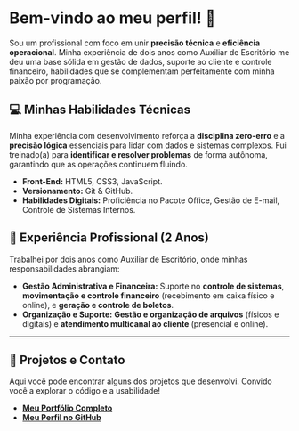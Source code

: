 # Bem-vindo ao meu perfil! 👋

Sou um profissional com foco em unir **precisão técnica** e **eficiência operacional**. Minha experiência de dois anos como Auxiliar de Escritório me deu uma base sólida em gestão de dados, suporte ao cliente e controle financeiro, habilidades que se complementam perfeitamente com minha paixão por programação.

## 💻 Minhas Habilidades Técnicas

Minha experiência com desenvolvimento reforça a **disciplina zero-erro** e a **precisão lógica** essenciais para lidar com dados e sistemas complexos. Fui treinado(a) para **identificar e resolver problemas** de forma autônoma, garantindo que as operações continuem fluindo.

* **Front-End:** HTML5, CSS3, JavaScript.
* **Versionamento:** Git & GitHub.
* **Habilidades Digitais:** Proficiência no Pacote Office, Gestão de E-mail, Controle de Sistemas Internos.

## 💼 Experiência Profissional (2 Anos)

Trabalhei por dois anos como Auxiliar de Escritório, onde minhas responsabilidades abrangiam:

* **Gestão Administrativa e Financeira:** Suporte no **controle de sistemas**, **movimentação e controle financeiro** (recebimento em caixa físico e online), e **geração e controle de boletos**.
* **Organização e Suporte:** **Gestão e organização de arquivos** (físicos e digitais) e **atendimento multicanal ao cliente** (presencial e online).

---

## 🔗 Projetos e Contato

Aqui você pode encontrar alguns dos projetos que desenvolvi. Convido você a explorar o código e a usabilidade!

* **[Meu Portfólio Completo](https://daniellz8.github.io/portfolio-dan/)**
* **[Meu Perfil no GitHub](https://github.com/daniellz8)**
